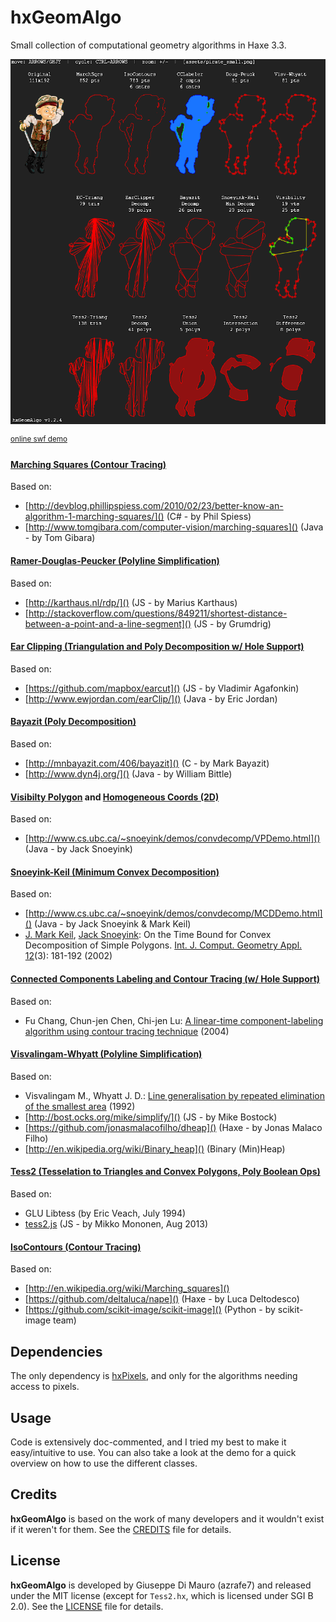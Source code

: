hxGeomAlgo
==========

Small collection of computational geometry algorithms in Haxe 3.3.

![](screenshot.png)

<sup>[online swf demo](https://dl.dropboxusercontent.com/u/32864004/dev/FPDemo/hxGeomAlgo/OpenflDemo.swf)</sup>

#### [Marching Squares (Contour Tracing)](https://en.wikipedia.org/w/index.php?title=Marching_squares&oldid=342542650)

Based on:

 - [http://devblog.phillipspiess.com/2010/02/23/better-know-an-algorithm-1-marching-squares/]() (C# - by Phil Spiess)
 - [http://www.tomgibara.com/computer-vision/marching-squares]() (Java - by Tom Gibara)

#### [Ramer-Douglas-Peucker (Polyline Simplification)](http://en.wikipedia.org/wiki/Ramer%E2%80%93Douglas%E2%80%93Peucker_algorithm)

Based on:

 - [http://karthaus.nl/rdp/]() (JS - by Marius Karthaus)
 - [http://stackoverflow.com/questions/849211/shortest-distance-between-a-point-and-a-line-segment]() (JS - by Grumdrig)

#### [Ear Clipping (Triangulation and Poly Decomposition w/ Hole Support)](http://en.wikipedia.org/wiki/Ear_clipping#Ear_clipping_method)

Based on:

 - [https://github.com/mapbox/earcut]() (JS - by Vladimir Agafonkin)
 - [http://www.ewjordan.com/earClip/]() (Java - by Eric Jordan)

#### [Bayazit (Poly Decomposition)](http://mnbayazit.com/406/overview)

Based on:

 - [http://mnbayazit.com/406/bayazit]() (C - by Mark Bayazit)
 - [http://www.dyn4j.org/]() (Java - by William Bittle)

#### [Visibilty Polygon](http://en.wikipedia.org/wiki/Visibility_polygon) and [Homogeneous Coords (2D)](http://en.wikipedia.org/wiki/Homogeneous_coordinates)

Based on:

 - [http://www.cs.ubc.ca/~snoeyink/demos/convdecomp/VPDemo.html]() (Java - by Jack Snoeyink)

#### [Snoeyink-Keil (Minimum Convex Decomposition)](http://www.cs.ubc.ca/~snoeyink/demos/convdecomp/MCDDemo.html)

Based on:

   - [http://www.cs.ubc.ca/~snoeyink/demos/convdecomp/MCDDemo.html]()  (Java - by Jack Snoeyink & Mark Keil)
   - [J. Mark Keil](http://www.informatik.uni-trier.de/~ley/pers/hd/k/Keil:J=_Mark), [Jack Snoeyink](http://www.informatik.uni-trier.de/~ley/pers/hd/s/Snoeyink:Jack.html): On the Time Bound for Convex Decomposition of Simple Polygons. [Int. J. Comput. Geometry Appl. 12](http://www.informatik.uni-trier.de/~ley/db/journals/ijcga/ijcga12.html#KeilS02)(3): 181-192 (2002)

#### [Connected Components Labeling and Contour Tracing (w/ Hole Support)](http://en.wikipedia.org/wiki/Connected-component_labeling)

Based on:

 - Fu Chang, Chun-jen Chen, Chi-jen Lu: [A linear-time component-labeling algorithm using contour tracing technique](http://www.iis.sinica.edu.tw/papers/fchang/1362-F.pdf) (2004)

#### [Visvalingam-Whyatt (Polyline Simplification)](http://bost.ocks.org/mike/simplify/)

Based on:

 - Visvalingam M., Whyatt J. D.: [Line generalisation by repeated elimination of the smallest area](https://hydra.hull.ac.uk/resources/hull:8338) (1992)
 - [http://bost.ocks.org/mike/simplify/]() (JS - by Mike Bostock)
 - [https://github.com/jonasmalacofilho/dheap]() (Haxe - by Jonas Malaco Filho)
 - [http://en.wikipedia.org/wiki/Binary_heap]() (Binary (Min)Heap)

#### [Tess2 (Tesselation to Triangles and Convex Polygons, Poly Boolean Ops)](https://dl.dropboxusercontent.com/u/32864004/dev/FPDemo/tess2.js-demo/index.html)

Based on:

 - GLU Libtess (by Eric Veach, July 1994)
 - [tess2.js](https://github.com/memononen/tess2.js) (JS - by Mikko Mononen, Aug 2013)

#### [IsoContours (Contour Tracing)](https://en.wikipedia.org/wiki/Contour_line)

Based on:

 - [http://en.wikipedia.org/wiki/Marching_squares]()
 - [https://github.com/deltaluca/nape]() (Haxe - by Luca Deltodesco)
 - [https://github.com/scikit-image/scikit-image]()	(Python - by scikit-image team)

## Dependencies
The only dependency is [hxPixels](https://github.com/azrafe7/hxPixels), and only for the algorithms needing access to pixels.

## Usage
Code is extensively doc-commented, and I tried my best to make it easy/intuitive to use.
You can also take a look at the demo for a quick overview on how to use the different classes.

## Credits

**hxGeomAlgo** is based on the work of many developers and it wouldn't exist if it weren't for them. See the [CREDITS](CREDITS.md) file for details.

## License

**hxGeomAlgo** is developed by Giuseppe Di Mauro (azrafe7) and released under the MIT license (except for `Tess2.hx`, which is licensed under SGI B 2.0). See the [LICENSE](LICENSE.md) file for details. 
